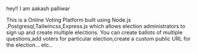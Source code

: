 hey!!
I am aakash palliwar

This is a Online Voting Platform built using Node.js ,Postgresql,Tailwincss,Express.js which allows 
election administrators to sign up and create multiple elections. You can create ballots of multiple questions,add voters for particular election,create a custom public URL for the election... etc..
